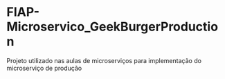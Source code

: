 # FIAP-Microservico_GeekBurgerProduction
Projeto utilizado nas aulas de microserviços para implementação do microserviço de produção
